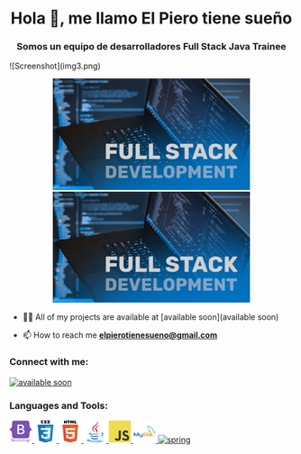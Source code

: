 <h1 align="center">Hola 👋, me llamo El Piero tiene sueño</h1>
<h3 align="center">Somos un equipo de desarrolladores Full Stack Java Trainee</h3>
![Screenshot](img3.png)
<p align="center">
  <img src="https://github.com/ElPieroTieneSueno/ElPieroTieneSueno/blob/main/img3.png" width="350" title="hover text">
  <img src="https://github.com/ElPieroTieneSueno/ElPieroTieneSueno/blob/main/img3.png" width="350" alt="accessibility text">
</p>


- 👨‍💻 All of my projects are available at [available soon](available soon)

- 📫 How to reach me **elpierotienesueno@gmail.com**

<h3 align="left">Connect with me:</h3>
<p align="left">
<a href="https://www.youtube.com/c/available soon" target="blank"><img align="center" src="https://raw.githubusercontent.com/rahuldkjain/github-profile-readme-generator/master/src/images/icons/Social/youtube.svg" alt="available soon" height="30" width="40" /></a>
</p>

<h3 align="left">Languages and Tools:</h3>
<p align="left"> <a href="https://getbootstrap.com" target="_blank" rel="noreferrer"> <img src="https://raw.githubusercontent.com/devicons/devicon/master/icons/bootstrap/bootstrap-plain-wordmark.svg" alt="bootstrap" width="40" height="40"/> </a> <a href="https://www.w3schools.com/css/" target="_blank" rel="noreferrer"> <img src="https://raw.githubusercontent.com/devicons/devicon/master/icons/css3/css3-original-wordmark.svg" alt="css3" width="40" height="40"/> </a> <a href="https://www.w3.org/html/" target="_blank" rel="noreferrer"> <img src="https://raw.githubusercontent.com/devicons/devicon/master/icons/html5/html5-original-wordmark.svg" alt="html5" width="40" height="40"/> </a> <a href="https://www.java.com" target="_blank" rel="noreferrer"> <img src="https://raw.githubusercontent.com/devicons/devicon/master/icons/java/java-original.svg" alt="java" width="40" height="40"/> </a> <a href="https://developer.mozilla.org/en-US/docs/Web/JavaScript" target="_blank" rel="noreferrer"> <img src="https://raw.githubusercontent.com/devicons/devicon/master/icons/javascript/javascript-original.svg" alt="javascript" width="40" height="40"/> </a> <a href="https://www.mysql.com/" target="_blank" rel="noreferrer"> <img src="https://raw.githubusercontent.com/devicons/devicon/master/icons/mysql/mysql-original-wordmark.svg" alt="mysql" width="40" height="40"/> </a> <a href="https://spring.io/" target="_blank" rel="noreferrer"> <img src="https://www.vectorlogo.zone/logos/springio/springio-icon.svg" alt="spring" width="40" height="40"/> </a> </p>

